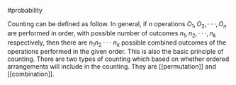 #probability

Counting can be defined as follow. In general, if $n$ operations $O_1, O_2, · · · , O_n$ are performed in order, with possible number of outcomes $n_1, n_2, · · · , n_k$ respectively, then there are $n_1n_2 · · · n_k$ possible combined outcomes of the operations performed in the given order. This is also the basic principle of counting. There are two types of counting which based on whether ordered arrangements will include in the counting. They are [[permutation]] and [[combination]].

